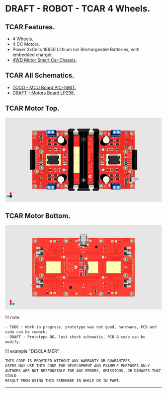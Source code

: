 # DRAFT - ROBOT - TCAR 4 Wheels.

## TCAR Features.

- 4 Wheels.
- 4 DC Motors.
- Power 2xCells 18650 Lithium Ion Rechargeable Batteries, with embedded charger.
- [4WD Motor Smart Car Chassis.](http://www.dagurobot.com/Robot-Chassis/HC021-P)

## TCAR All Schematics.

- [TODO - MCU Board PIC-16BIT.](https://github.com/tronixio/robot-tcar/blob/main/Kicad/mcu/extras/schematic.pdf)
- [DRAFT - Motors Board LP298.](https://github.com/tronixio/robot-tcar/blob/main/Kicad/motors/extras/schematic.pdf)

<!--
## TCAR Code.

- [PWM.](https://github.com/tronixio/robot-tbot/blob/main/Code/pwm/)

## TCAR MCU PIC 16Bit Top.

![TCAR MCU Top.](https://raw.githubusercontent.com/tronixio/robot-tcar/main/Kicad/mcu/extras/top.png)

## TCAR MCU PIC 16Bit Bottom.

![TCAR MCU Top.](https://raw.githubusercontent.com/tronixio/robot-tcar/main/Kicad/mcu/extras/top.png)
-->

## TCAR Motor Top.

![TCAR Motor Top.](https://raw.githubusercontent.com/tronixio/robot-tcar/main/Kicad/motors/extras/top.png)

## TCAR Motor Bottom.

![TCAR Motor Bottom.](https://raw.githubusercontent.com/tronixio/robot-tcar/main/Kicad/motors/extras/bottom.png)

!!! note

    - TODO : Work in progress, prototype was not good, hardware, PCB and code can be rework.
    - DRAFT : Prototype OK, last check schematic, PCB & code can be modify.

!!! example "DISCLAIMER"

    THIS CODE IS PROVIDED WITHOUT ANY WARRANTY OR GUARANTEES.
    USERS MAY USE THIS CODE FOR DEVELOPMENT AND EXAMPLE PURPOSES ONLY.
    AUTHORS ARE NOT RESPONSIBLE FOR ANY ERRORS, OMISSIONS, OR DAMAGES THAT COULD
    RESULT FROM USING THIS FIRMWARE IN WHOLE OR IN PART.

---
